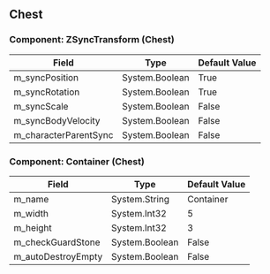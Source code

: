 ## Chest

### Component: ZSyncTransform (Chest)

|Field|Type|Default Value|
|---|---|---|
|m_syncPosition|System.Boolean|True|
|m_syncRotation|System.Boolean|True|
|m_syncScale|System.Boolean|False|
|m_syncBodyVelocity|System.Boolean|False|
|m_characterParentSync|System.Boolean|False|

### Component: Container (Chest)

|Field|Type|Default Value|
|---|---|---|
|m_name|System.String|Container|
|m_width|System.Int32|5|
|m_height|System.Int32|3|
|m_checkGuardStone|System.Boolean|False|
|m_autoDestroyEmpty|System.Boolean|False|

